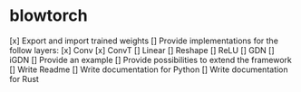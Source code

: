 # blowtorch

[x] Export and import trained weights
[] Provide implementations for the follow layers:
    [x] Conv
    [x] ConvT
    [] Linear
    [] Reshape
    [] ReLU
    [] GDN
    [] iGDN
[] Provide an example
[] Provide possibilities to extend the framework
[] Write Readme
[] Write documentation for Python
[] Write documentation for Rust
